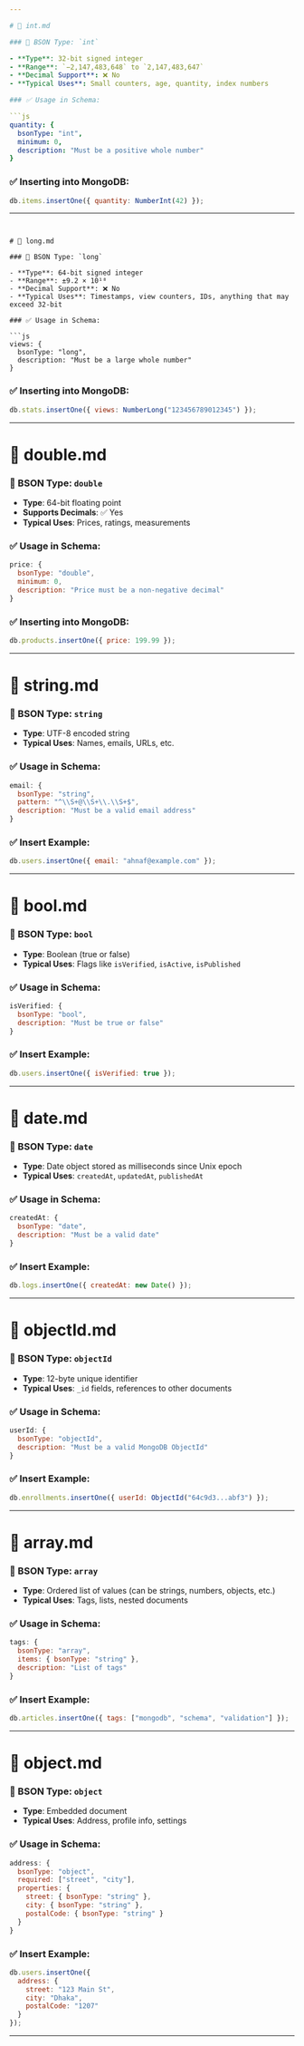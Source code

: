 ```yaml
---

# 📄 int.md

### 📘 BSON Type: `int`

- **Type**: 32-bit signed integer
- **Range**: `−2,147,483,648` to `2,147,483,647`
- **Decimal Support**: ❌ No
- **Typical Uses**: Small counters, age, quantity, index numbers

### ✅ Usage in Schema:

```js
quantity: {
  bsonType: "int",
  minimum: 0,
  description: "Must be a positive whole number"
}
```

### ✅ Inserting into MongoDB:

```js
db.items.insertOne({ quantity: NumberInt(42) });
```

---
```


# 📄 long.md

### 📘 BSON Type: `long`

- **Type**: 64-bit signed integer
- **Range**: ±9.2 × 10¹⁸
- **Decimal Support**: ❌ No
- **Typical Uses**: Timestamps, view counters, IDs, anything that may exceed 32-bit

### ✅ Usage in Schema:

```js
views: {
  bsonType: "long",
  description: "Must be a large whole number"
}
```

### ✅ Inserting into MongoDB:

```js
db.stats.insertOne({ views: NumberLong("123456789012345") });
```

---

# 📄 double.md

### 📘 BSON Type: `double`

- **Type**: 64-bit floating point
- **Supports Decimals**: ✅ Yes
- **Typical Uses**: Prices, ratings, measurements

### ✅ Usage in Schema:

```js
price: {
  bsonType: "double",
  minimum: 0,
  description: "Price must be a non-negative decimal"
}
```

### ✅ Inserting into MongoDB:

```js
db.products.insertOne({ price: 199.99 });
```

---

# 📄 string.md

### 📘 BSON Type: `string`

- **Type**: UTF-8 encoded string
- **Typical Uses**: Names, emails, URLs, etc.

### ✅ Usage in Schema:

```js
email: {
  bsonType: "string",
  pattern: "^\\S+@\\S+\\.\\S+$",
  description: "Must be a valid email address"
}
```

### ✅ Insert Example:

```js
db.users.insertOne({ email: "ahnaf@example.com" });
```

---

# 📄 bool.md

### 📘 BSON Type: `bool`

- **Type**: Boolean (true or false)
- **Typical Uses**: Flags like `isVerified`, `isActive`, `isPublished`

### ✅ Usage in Schema:

```js
isVerified: {
  bsonType: "bool",
  description: "Must be true or false"
}
```

### ✅ Insert Example:

```js
db.users.insertOne({ isVerified: true });
```

---

# 📄 date.md

### 📘 BSON Type: `date`

- **Type**: Date object stored as milliseconds since Unix epoch
- **Typical Uses**: `createdAt`, `updatedAt`, `publishedAt`

### ✅ Usage in Schema:

```js
createdAt: {
  bsonType: "date",
  description: "Must be a valid date"
}
```

### ✅ Insert Example:

```js
db.logs.insertOne({ createdAt: new Date() });
```

---

# 📄 objectId.md

### 📘 BSON Type: `objectId`

- **Type**: 12-byte unique identifier
- **Typical Uses**: `_id` fields, references to other documents

### ✅ Usage in Schema:

```js
userId: {
  bsonType: "objectId",
  description: "Must be a valid MongoDB ObjectId"
}
```

### ✅ Insert Example:

```js
db.enrollments.insertOne({ userId: ObjectId("64c9d3...abf3") });
```

---

# 📄 array.md

### 📘 BSON Type: `array`

- **Type**: Ordered list of values (can be strings, numbers, objects, etc.)
- **Typical Uses**: Tags, lists, nested documents

### ✅ Usage in Schema:

```js
tags: {
  bsonType: "array",
  items: { bsonType: "string" },
  description: "List of tags"
}
```

### ✅ Insert Example:

```js
db.articles.insertOne({ tags: ["mongodb", "schema", "validation"] });
```

---

# 📄 object.md

### 📘 BSON Type: `object`

- **Type**: Embedded document
- **Typical Uses**: Address, profile info, settings

### ✅ Usage in Schema:

```js
address: {
  bsonType: "object",
  required: ["street", "city"],
  properties: {
    street: { bsonType: "string" },
    city: { bsonType: "string" },
    postalCode: { bsonType: "string" }
  }
}
```

### ✅ Insert Example:

```js
db.users.insertOne({
  address: {
    street: "123 Main St",
    city: "Dhaka",
    postalCode: "1207"
  }
});
```

---

